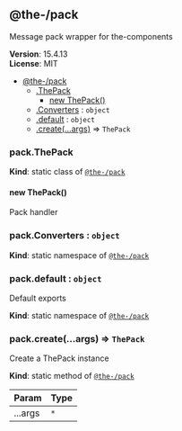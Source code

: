 <!--- Code generated by @the-/script-doc. DO NOT EDIT. -->

<a name="module_@the-/pack"></a>

## @the-/pack
Message pack wrapper for the-components

**Version**: 15.4.13  
**License**: MIT  

* [@the-/pack](#module_@the-/pack)
    * [.ThePack](#module_@the-/pack.ThePack)
        * [new ThePack()](#new_module_@the-/pack.ThePack_new)
    * [.Converters](#module_@the-/pack.Converters) : <code>object</code>
    * [.default](#module_@the-/pack.default) : <code>object</code>
    * [.create(...args)](#module_@the-/pack.create) ⇒ <code>ThePack</code>

<a name="module_@the-/pack.ThePack"></a>

### pack.ThePack
**Kind**: static class of [<code>@the-/pack</code>](#module_@the-/pack)  
<a name="new_module_@the-/pack.ThePack_new"></a>

#### new ThePack()
Pack handler

<a name="module_@the-/pack.Converters"></a>

### pack.Converters : <code>object</code>
**Kind**: static namespace of [<code>@the-/pack</code>](#module_@the-/pack)  
<a name="module_@the-/pack.default"></a>

### pack.default : <code>object</code>
Default exports

**Kind**: static namespace of [<code>@the-/pack</code>](#module_@the-/pack)  
<a name="module_@the-/pack.create"></a>

### pack.create(...args) ⇒ <code>ThePack</code>
Create a ThePack instance

**Kind**: static method of [<code>@the-/pack</code>](#module_@the-/pack)  

| Param | Type |
| --- | --- |
| ...args | <code>\*</code> | 

